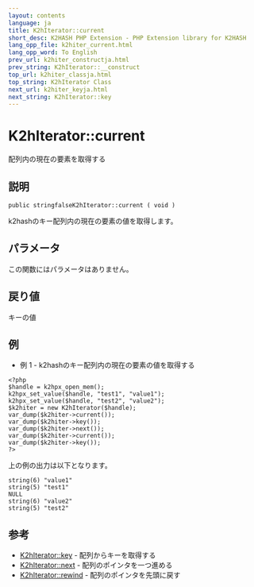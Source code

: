 ```yaml
---
layout: contents
language: ja
title: K2hIterator::current
short_desc: K2HASH PHP Extension - PHP Extension library for K2HASH
lang_opp_file: k2hiter_current.html
lang_opp_word: To English
prev_url: k2hiter_constructja.html
prev_string: K2hIterator::__construct
top_url: k2hiter_classja.html
top_string: K2hIterator Class
next_url: k2hiter_keyja.html
next_string: K2hIterator::key
---
```


# K2hIterator::current
配列内の現在の要素を取得する

## 説明

```
public stringfalseK2hIterator::current ( void )
```

k2hashのキー配列内の現在の要素の値を取得します。 

## パラメータ
この関数にはパラメータはありません。

## 戻り値
キーの値 

## 例
- 例 1 - k2hashのキー配列内の現在の要素の値を取得する

```
<?php
$handle = k2hpx_open_mem();
k2hpx_set_value($handle, "test1", "value1");
k2hpx_set_value($handle, "test2", "value2");
$k2hiter = new K2hIterator($handle);
var_dump($k2hiter->current());
var_dump($k2hiter->key());
var_dump($k2hiter->next());
var_dump($k2hiter->current());
var_dump($k2hiter->key());
?>
```

上の例の出力は以下となります。

```
string(6) "value1"
string(5) "test1"
NULL
string(6) "value2"
string(5) "test2"
```


## 参考
- [K2hIterator::key](k2hiter_keyja.html) - 配列からキーを取得する
- [K2hIterator::next](k2hiter_nextja.html) - 配列のポインタを一つ進める
- [K2hIterator::rewind](k2hiter_rewindja.html) - 配列のポインタを先頭に戻す
